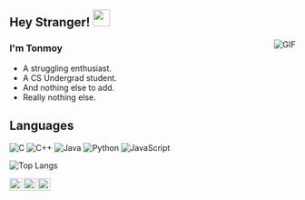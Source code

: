 ## Hey Stranger! <img src="https://raw.githubusercontent.com/iampavangandhi/iampavangandhi/master/gifs/Hi.gif" width="30px"></h2>

<img align="right" alt="GIF" src="https://media.giphy.com/media/13HgwGsXF0aiGY/giphy.gif" />

### I'm Tonmoy
- A struggling enthusiast.
- A CS Undergrad student. 
- And nothing else to add.
- Really nothing else.


## Languages
![C](http://img.shields.io/badge/-C-000000?style=flat&logo=c)
![C++](https://img.shields.io/badge/-C++-000000?style=flat&logo=c%2B%2B)
![Java](https://img.shields.io/badge/-Java-000000?style=flat&logo=java)
![Python](https://img.shields.io/badge/-Python-000000?style=flat&logo=python)
![JavaScript](https://img.shields.io/badge/-JavaScript-000000?style=flat&logo=javascript)

![Top Langs](https://github-readme-stats.vercel.app/api/top-langs/?username=TonmoyDaFulkopi&layout=compact&langs_count=10&theme=dark&hide=Jupyter%20Notebook,PLSQL,html,css)

<a href="https://www.linkedin.com/in/tonmoy-hasan-72b78719a/">
  <img align="left" alt="My Linkdein" width="22px" src="https://cdn.jsdelivr.net/npm/simple-icons@v3/icons/linkedin.svg" />
</a>
<a href="https://github.com/TonmoyDaFulkopi">
  <img align="left" alt="My Github" width="22px" src="https://cdn.jsdelivr.net/npm/simple-icons@v3/icons/github.svg" />
</a>
<a href="https://t.me/tonmoy_hasan_fulkopi">
  <img align="left" alt="My Telegram" width="22px" src="https://cdn.jsdelivr.net/npm/simple-icons@v3/icons/telegram.svg" />
</a>
<br />
